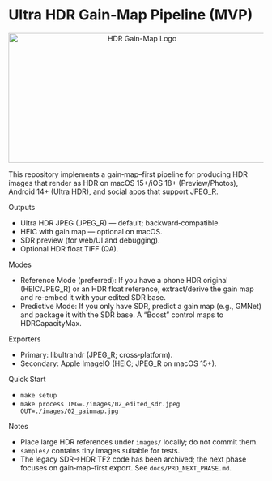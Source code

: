 Ultra HDR Gain‑Map Pipeline (MVP)
=================================

<p align="center">
  <img src="logo.svg" alt="HDR Gain-Map Logo" width="512" height="256">
</p>

This repository implements a gain‑map–first pipeline for producing HDR images
that render as HDR on macOS 15+/iOS 18+ (Preview/Photos), Android 14+ (Ultra HDR),
and social apps that support JPEG_R.

Outputs
- Ultra HDR JPEG (JPEG_R) — default; backward‑compatible.
- HEIC with gain map — optional on macOS.
- SDR preview (for web/UI and debugging).
- Optional HDR float TIFF (QA).

Modes
- Reference Mode (preferred): If you have a phone HDR original (HEIC/JPEG_R) or
  an HDR float reference, extract/derive the gain map and re‑embed it with your
  edited SDR base.
- Predictive Mode: If you only have SDR, predict a gain map (e.g., GMNet) and
  package it with the SDR base. A “Boost” control maps to HDRCapacityMax.

Exporters
- Primary: libultrahdr (JPEG_R; cross‑platform).
- Secondary: Apple ImageIO (HEIC; JPEG_R on macOS 15+).

Quick Start
- `make setup`
- `make process IMG=./images/02_edited_sdr.jpeg OUT=./images/02_gainmap.jpg`

Notes
- Place large HDR references under `images/` locally; do not commit them.
- `samples/` contains tiny images suitable for tests.
- The legacy SDR→HDR TF2 code has been archived; the next phase focuses on
  gain‑map–first export. See `docs/PRD_NEXT_PHASE.md`.
